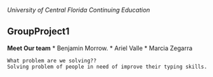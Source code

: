 *University of Central Florida*
*Continuing Education*


## GroupProject1

**Meet Our team**
    * Benjamin Morrow.
    * Ariel Valle
    * Marcia Zegarra

    What problem are we solving??
    Solving problem of people in need of improve their typing skills. 


